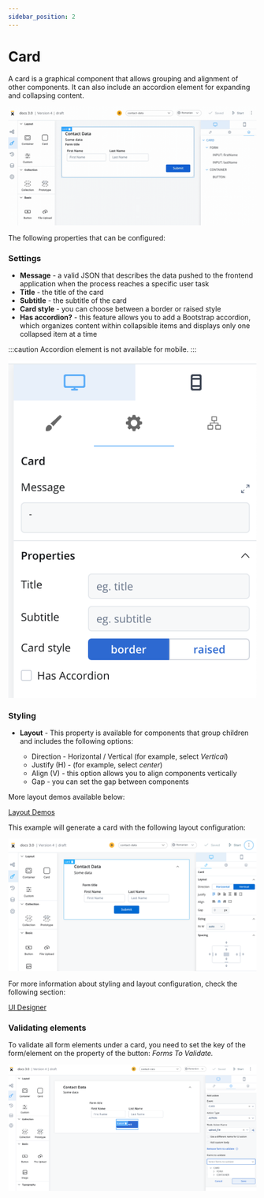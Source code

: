 ```yaml
---
sidebar_position: 2
---
```


# Card

A card is a graphical component that allows grouping and alignment of other components. It can also include an accordion element for expanding and collapsing content.

![](../../img/card_element1.gif)

The following properties that can be configured:

### **Settings**

* **Message** - a valid JSON that describes the data pushed to the frontend application when the process reaches a specific user task
* **Title** - the title of the card
* **Subtitle** - the subtitle of the card
* **Card style** - you can choose between a border or raised style
* **Has accordion?** - this feature allows you to add a Bootstrap accordion, which organizes content within collapsible items and displays only one collapsed item at a time

:::caution
Accordion element is not available for mobile.
:::

<div className= "image-scaled">

![](../../img/ui_designer_settings.png)

</div>

### **Styling**

* **Layout** - This property is available for components that group children and includes the following options:

    * Direction - Horizontal / Vertical (for example, select *Vertical*)
    * Justify (H) - (for example, select *center*)
    * Align (V) - this option allows you to align components vertically
    * Gap - you can set the gap between components

More layout demos available below:

[Layout Demos](https://tburleson-layouts-demos.firebaseapp.com/#/docs)

This example will generate a card with the following layout configuration:

![](../../img/card_layout.png)

For more information about styling and layout configuration, check the following section:

[UI Designer](../../ui-designer.md#styling)

### **Validating elements**

To validate all form elements under a card, you need to set the key of the form/element on the property of the button: _Forms To Validate._

![](../../img/card_validate.png)